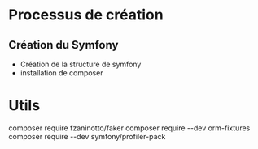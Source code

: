 # Processus de création
## Création du Symfony
- Création de la structure de symfony
- installation de composer

# Utils
composer require fzaninotto/faker
composer require --dev orm-fixtures
composer require --dev symfony/profiler-pack


